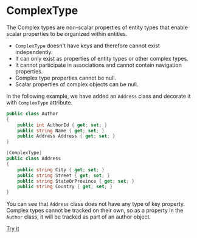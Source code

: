 # ComplexType

The Complex types are non-scalar properties of entity types that enable scalar properties to be organized within entities. 

 - `ComplexType` doesn't have keys and therefore cannot exist independently. 
 - It can only exist as properties of entity types or other complex types.
 - It cannot participate in associations and cannot contain navigation properties.
 - Complex type properties cannot be null. 
 - Scalar properties of complex objects can be null.

In the following example, we have added an `Address` class and decorate it with `ComplexType` attribute.

```csharp
public class Author
{
    public int AuthorId { get; set; }
    public string Name { get; set; }
    public Address Address { get; set; }
}

[ComplexType]
public class Address
{
    public string City { get; set; }
    public string Street { get; set; }
    public string StateOrProvince { get; set; }
    public string Country { get; set; }
}
```

You can see that `Address` class does not have any type of key property. Complex types cannot be tracked on their own, so as a property in the `Author` class, it will be tracked as part of an author object.

[Try it](https://dotnetfiddle.net/aFAD8Z)
